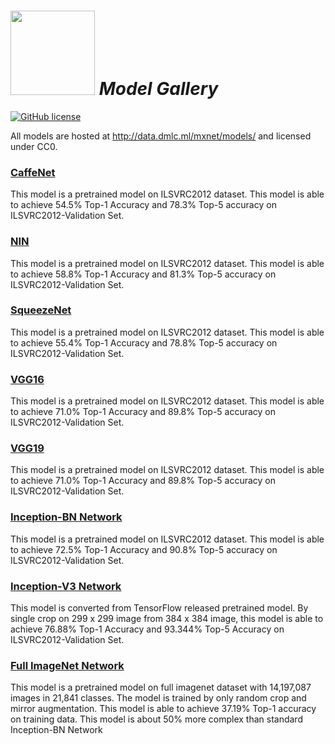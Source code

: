<img src=https://raw.githubusercontent.com/dmlc/dmlc.github.io/master/img/logo-m/mxnet2.png width=135/> *Model Gallery*
=====

[![GitHub license](https://img.shields.io/badge/licence-cc0-blue.svg)](./LICENSE)

All models are hosted at http://data.dmlc.ml/mxnet/models/ and licensed under CC0.

### [CaffeNet](imagenet-1k-caffenet.md)

This model is a pretrained model on ILSVRC2012 dataset. This model is able to achieve 54.5% Top-1 Accuracy and 78.3% Top-5 accuracy on ILSVRC2012-Validation Set.

### [NIN](imagenet-1k-nin.md)

This model is a pretrained model on ILSVRC2012 dataset. This model is able to achieve 58.8% Top-1 Accuracy and 81.3% Top-5 accuracy on ILSVRC2012-Validation Set.

### [SqueezeNet](imagenet-1k-squeezenet.md)

This model is a pretrained model on ILSVRC2012 dataset. This model is able to achieve 55.4% Top-1 Accuracy and 78.8% Top-5 accuracy on ILSVRC2012-Validation Set.

### [VGG16](imagenet-1k-vgg.md)

This model is a pretrained model on ILSVRC2012 dataset. This model is able to achieve 71.0% Top-1 Accuracy and 89.8% Top-5 accuracy on ILSVRC2012-Validation Set.

### [VGG19](imagenet-1k-vgg.md)

This model is a pretrained model on ILSVRC2012 dataset. This model is able to achieve 71.0% Top-1 Accuracy and 89.8% Top-5 accuracy on ILSVRC2012-Validation Set.

### [Inception-BN Network](imagenet-1k-inception-bn.md)

This model is a pretrained model on ILSVRC2012 dataset. This model is able to achieve 72.5% Top-1 Accuracy and 90.8% Top-5 accuracy on ILSVRC2012-Validation Set.

### [Inception-V3 Network](imagenet-1k-inception-v3.md)

This model is converted from TensorFlow released pretrained model. By single crop on 299 x 299 image from 384 x 384 image, this model is able to achieve 76.88% Top-1 Accuracy and 93.344% Top-5 Accuracy on ILSVRC2012-Validation Set.

### [Full ImageNet Network](imagenet-21k-inception.md)

This model is a pretrained model on full imagenet dataset with 14,197,087 images in 21,841 classes. The model is trained by only random crop and mirror augmentation. This model is able to achieve 37.19% Top-1 accuracy on training data. This model is about 50% more complex than standard Inception-BN Network
